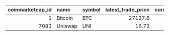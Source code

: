 |   coinmarketcap_id | name    | symbol   |   latest_trade_price |   current_price | action   |
|-------------------:|:--------|:---------|---------------------:|----------------:|:---------|
|                  1 | Bitcoin | BTC      |             27127.6  |        28016    | Hodl     |
|               7083 | Uniswap | UNI      |                16.72 |           16.67 | Hodl     |